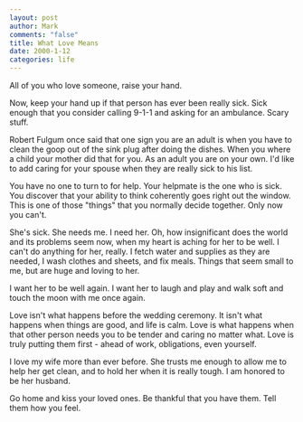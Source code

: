 ```yaml
--- 
layout: post
author: Mark
comments: "false"
title: What Love Means
date: 2000-1-12
categories: life
---
```

All of you who love someone, raise your hand.

Now, keep your hand up if that person has ever been really sick. Sick enough that you         consider calling 9-1-1 and asking for an ambulance. Scary stuff.

Robert Fulgum once said that one sign you are an adult is when you have to clean the         goop out of the sink plug after doing the dishes. When you where a child your mother did         that for you. As an adult you are on your own. I'd like to add caring for your spouse when         they are really sick to his list.

You have no one to turn to for help. Your helpmate is the one who is sick. You discover that         your ability to think coherently goes right out the window. This is one of those "things"         that you normally decide together. Only now you can't.

She's sick. She needs me. I need her. Oh, how insignificant does the world and its problems         seem now, when my heart is aching for her to be well. I can't do anything for her, really.         I fetch water and supplies as they are needed, I wash clothes and sheets, and fix meals.         Things that seem small to me, but are huge and loving to her.

I want her to be well again. I want her to laugh and play and walk soft and touch the moon         with me once again.

Love isn't what happens before the wedding ceremony. It isn't what happens when things are         good, and life is calm. Love is what happens when that other person needs you to be tender         and caring no matter what. Love is truly putting them first - ahead of work, obligations, even         yourself.

I love my wife more than ever before. She trusts me enough to allow me to help her get clean,         and to hold her when it is really tough. I am honored to be her husband.

Go home and kiss your loved ones. Be thankful that you have them. Tell them how you feel.
